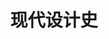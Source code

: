 ---
pageName: examination
title: 现代设计史
period: 2017年04月
courseID: "05424"
description: 本试卷分为两部分，满分100分，考试时间150分钟。<br />第一部分为选择题，1页至2页，共2页。应考者必须按试题顺序在 “答题卡” 上按要求填涂，答在试卷上无效。<br />第二部分为非选择题，3页至4页，共1页。应考者必须按试题顺序在 “答题卡” 上作答，答在试卷上无效。
sections:
  - title: 选择题 (共15分)
    topics: 
      - title: 单项选择题(本大题共 15 小题，每小题 1 分，共 15 分)<br />在每小题列出的四个备选项中只有一个是符合题目要求的，请将其选出并将“答题卡”的相应代码涂黑。错涂、多涂或未涂均无分。
        quetions: 
          - title: 《为真实世界的设计》的作者是
            type: radio
            options:
              - answer: 沙利文
                isTrue: false
              - answer: 赖特
                isTrue: false
              - answer: 巴巴纳克
                isTrue: true
              - answer: 柯布西耶
                isTrue: false
          - title: 1851 年英国伦敦怅博会展览大厅“水晶宫的”设计者是
            type: radio
            options:
              - answer: 莫里斯
                isTrue: false
              - answer: 阿尔伯特
                isTrue: false
              - answer: 帕克斯顿
                isTrue: true
              - answer: 贝聿铭
                isTrue: false
          - title: 哪个建筑为“工艺美术”运动风格奠定了基础？
            type: radio
            options:
              - answer: 布兰登堡城门
                isTrue: false
              - answer: 水晶宫
                isTrue: false
              - answer: 威斯特敏斯特宫
                isTrue: false
              - answer: 红屋
                isTrue: true
          - title: 在工艺美术运动与新艺术运动中起着承上启下的作用的是
            type: radio
            options:
              - answer: 维尔德
                isTrue: false
              - answer: 阿拉斯台
                isTrue: false
              - answer: 帕克斯顿
                isTrue: false
              - answer: 马克穆多
                isTrue: true
          - title: 1900—1904 年期间，巴黎地铁入口的设计家是
            type: radio
            options:
              - answer: 穆特修斯
                isTrue: false
              - answer: 莫里斯
                isTrue: false
              - answer: 赫克多·基马德
                isTrue: true
              - answer: 凡·费尔德
                isTrue: false
          - title: 装饰艺术运动发轫于
            type: radio
            options:
              - answer: 法国巴黎
                isTrue: true
              - answer: 英国伦敦
                isTrue: false
              - answer: 美国纽约
                isTrue: false
              - answer: 德国魏玛
                isTrue: false
          - title: 提出“少则多”理念的设计师是
            type: radio
            options:
              - answer: 德莱佛斯
                isTrue: false
              - answer: 雷蒙·罗维
                isTrue: false
              - answer: 米斯·凡·德·罗
                isTrue: true
              - answer: 盖迪斯
                isTrue: false
          - title: 世界上哪位设计师首创钢管家具并设计了著名的瓦西里钢管椅？
            type: radio
            options:
              - answer: 马谢·布鲁尔
                isTrue: true
              - answer: 拜耶
                isTrue: false
              - answer: 阿尔柏斯
                isTrue: false
              - answer: 朱斯特·史密特
                isTrue: false
          - title: 出版了《人体度量》，从而为设计界奠定人体工程学这门学科的设计师是
            type: radio
            options:
              - answer: 盖迪斯
                isTrue: false
              - answer: 德莱佛斯
                isTrue: true
              - answer: 沃尔特·提格
                isTrue: false
              - answer: 雷蒙·罗维
                isTrue: false
          - title: 战后设计在新技术，新材料上的一个重大转折是用什么取代金属，成为主要的产品用材？ 
            type: radio
            options:
              - answer: 合成板材
                isTrue: false
              - answer: 塑料
                isTrue: true
              - answer: 合成纤维
                isTrue: false
              - answer: 合成橡胶
                isTrue: false
          - title: 德国包豪斯发起的现代主义设计运动到美国之后转变为
            type: radio
            options:
              - answer: 国际主义风格
                isTrue: true
              - answer: 后现代主义风格
                isTrue: false
              - answer: 新古典主义风格
                isTrue: false
              - answer: 高科技风格
                isTrue: false
          - title: “波普”设计运动源于
            type: radio
            options:
              - answer: 美国
                isTrue: false
              - answer: 德国
                isTrue: false
              - answer: 中国
                isTrue: false
              - answer: 英国
                isTrue: true
          - title: 1966 年丹麦推出的PH台灯，它的设计师是
            type: radio
            options:
              - answer: 博森
                isTrue: false
              - answer: 汉宁森
                isTrue: true
              - answer: 简森
                isTrue: false
              - answer: 雅科布森
                isTrue: false
          - title: 提出“少则烦”原则的设计师是
            type: radio
            options:
              - answer: 斯坦恩
                isTrue: false
              - answer: 格利夫斯
                isTrue: false
              - answer: 穆尔
                isTrue: false
              - answer: 温图利
                isTrue: true
          - title: 建筑设计师盖里和艾什曼的设计风格是
            type: radio
            options:
              - answer: “高科技”风格
                isTrue: false
              - answer: 新现代主义
                isTrue: false
              - answer: 解构主义
                isTrue: true
              - answer: “减少主义”风格
                isTrue: false
  - title: 非选择题 (共85分)
    topics: 
      - title: 填空题 (本大题共 5 小题，每小题 2 分，共 10 分)<br />请在 “答题卡” 的试题序号后填上正确答案，错填、不填均无分。
        quetions: 
          - title: “工艺美术”运动的思想奠基人是________，受他的思想影响，英国设计家________带动了本次设计运动，成为19世纪下半期欧洲最重要的一场设计运动。
            type: text
            answer: 拉斯金|莫里斯
          - title: “新艺术”运动直线派的代表有苏格兰的设计集团________、奥地利________以及德国“青年风格”。
            type: text
            answer: 格拉斯哥四人|分离派
          - title: 法国的“新艺术”运动有两个发展中心，一个是________，另一 个是小城市________。
            type: text
            answer: 巴黎|南斯
          - title: 通用汽车总裁________和设计师________提出“有计划废止”的观念成为一种促销方式，但是也受到环保主义者的扞击。
            type: text
            answer: 斯隆|厄尔
          - title: 德国战前的设计学校________与战后的设计学校________确定了德国现代设计的理论基础。
            type: text
            answer: 包豪斯|乌尔姆
      - title: 判断改错题 (本大题共 5 小题，每小题 4 分，共 20 分)<br />判断下列各题划线处的正误，在 “答题卡” 的试题序号后，正确的划上 “√”, 错误的划上 “X”,	并改正错误。
        quetions: 
          - title: “形式追随功能”是由<u>美国</u>设计师提出的。
            type: yesOrNo
            isTrue: true
            answer: 
          - title: <u>美国</u>的“装饰艺术”运动主要集中在建筑设计和建筑相关的室内设计、家居设计、家居用品上。
            type: yesOrNo
            isTrue: true
            answer: 
          - title: 美国早期重要的工业设计大师有罗维、提格、德莱弗斯、<u>盖迪斯、米斯</u>等。
            type: yesOrNo
            isTrue: false
            answer: 没有米斯
          - title: 美国工业设计具有<u>高度商业</u>化特征。
            type: yesOrNo
            isTrue: true
            answer: 
          - title: 战后德国能够把理性设计、技术美学思想变成现实的关键是建立了<u>乌尔姆设计学院</u>。
            type: yesOrNo
            isTrue: true
            answer: 
      - title: 简答题 (本大题共 5 小题，每小题 7 分，共 35 分)
        quetions: 
          - title: 简述莫里斯的设计思想。
            type: textarea
            answer: 1877年，莫里斯在《小艺术》中明确提出了自己的设计思想，他认为：我们没有办法分别所谓的大艺术(造型艺术)和小艺术(设计)，把艺术如此区分，小艺术就会显得是毫无价值的、机械的、没有理智的东西，而从另外一方面来说，失去了小艺术的支持，大艺术也就失去了为大众服务的价值，而成为毫无意义的附庸，成为有钱人的玩物。此外，他强调设计的两个基本原则是：一，产品设计和建筑设计师是为千千万万人服务的，而不是少数人的活动；二，设计工作是集体的活动，而不是个体劳动。这两项基本原则使他的设计思想中带有浓厚的民族色彩，很符合资产阶级所标榜的民主思想。因此，在英国和美国等国家产生了相当大的反响。<br />从其出发点上，我们可以看出他的设计思想具有进步意义，其中包含着很多真知灼见。但是，其内在矛盾性也是较为显著的。一方面是脱离了大众的生活实际消费水平，另一方面也有时代的局限性。
          - title: 装饰艺术运动在形式上受哪儿种因素的影响。
            type: textarea
            answer: (1)埃及等古代装饰风格的借鉴。(2分)<br />(2)原始艺术的影响。(1分)<br />(3)简单的几何外形。(1分)<br />(4)舞台艺术的影响，(1分)<br />(5)汽车的影响，(1分)<br />(6)形成自己独特的色彩系列。(1分)
          - title: 简述柯布西耶的设计思想。
            type: textarea
            answer: (1)50年代以前是理性主义、功能主义和国家样式的主要领袖，以1929年的萨伏伊别墅和1945年的马赛公寓为代表，许多建筑结构承重墙被钢筋水泥取代，而且建筑往往腾空于地面之上。<br />(2)50年代以后柯布西耶转向表现主义、后现代主义，郎香小教堂以其丰富有表现力的雕塑感和它独特的形式使建筑界为之震惊，完全背离了早期古典的语汇，这是现代人所建造的最令人难忘的建筑之一。
          - title: 简述有计划废止制度及其后果。
            type: textarea
            answer: 20世纪20-30年代，是由通用汽车总裁斯隆和设计师厄尔提出。(2分)在设计上考虑产品几年间不断的更新，造成有计划地样式老化过程，实质是市场促销方式。(3分)它导致了资源浪费，遭到批评。(2分)
          - title: 简述巴巴纳克《为真实世界的设计》的基本内容。
            type: textarea
            answer: (1)设计应为广大人民服务，而不是为少数富裕国家服务，他强调设计应该为第三世界的人民服务；<br />(2)设计不但应为健康人服务，同时还必须考虑为残疾人服务；<br />(3)设计应该认真考虑地球的有限资源使用问题，设计应该为保护地球资源服务。
      - title: 论述题 (本大题共 2 小题，每小题 10 分，共 20 分)
        quetions: 
          - title: 试述国际主义风格与现代主义风格的异同。
            type: textarea
            answer: 相同之处：<br />现代主义设计战后在美国发展成为国际主义风格，两者是同源的。(3分)设计风格上一 脉相承，都具有形式简单、反装饰、理性系统化的特点。(2 分) 七八十年代受到后现代主义的挑战。(2分)<br />不同之处：<br />现代主义设计有社会和民主主义色彩，功能第一 ，为大众服务，是进步的。(4 分) 国际主义风格是形式主义，大众性被抛弃，是商业形式追求。(3分)。
          - title: 试述新艺术运动的代表人物及成就。
            type: textarea
            answer: 新艺术运动分为曲线派和直线派。(3分)<br />曲线派代表国家有： (5分－－－－能列举出三个国家的部分人员和成就即可得分)<br /><span class="pl-1"></span>法国：<br /><span class="pl-2"></span>萨穆尔宾开办新艺术之家<br /><span class="pl-2"></span>六人集团的吉马德设计了巴黎地铁入口<br /><span class="pl-2"></span>南斯的盖勒进行玻璃装饰与家具设计；<br /><span class="pl-1"></span>比利时：<br /><span class="pl-2"></span>威尔德成立自由美学社、成立魏玛工艺美术学校成为德国工业同盟创始人之一 ；<br /><span class="pl-2"></span>博唯从事室内设计与家具；<br /><span class="pl-2"></span>霍塔设计了霍塔公馆和塔赛勒饭店。<br /><span class="pl-1"></span>西班牙：高蒂设计了文森公寓、圣家族教堂等<br />直线派代表国家有： (5分－－－－能列举出三个国家的部分人员和成就即可得分)<br /><span class="pl-1"></span>英国：格拉斯哥四人组，麦金托什设计了高背椅、杨柳茶社等。<br /><span class="pl-1"></span>奥地利：分离派的代表人物有瓦格纳、霍夫曼；代表作是斯托克列宫。<br /><span class="pl-1"></span>德国青年风格：德国设计之父贝伦斯设计了AEG厂房。
---
